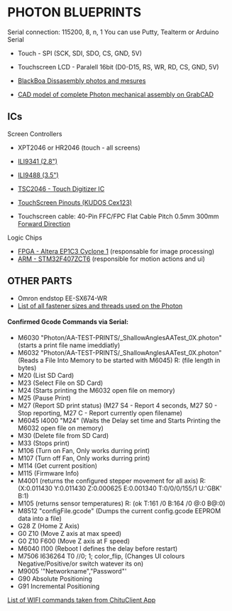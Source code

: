 # PHOTON BLUEPRINTS

Serial connection: 115200, 8, n, 1
You can use Putty, Tealterm or Arduino Serial

- Touch - SPI (SCK, SDI, SDO, CS, GND, 5V)
- Touchscreen LCD - Paralell 16bit (D0-D15, RS, WR, RD, CS, GND, 5V)
- [BlackBoa Dissasembly photos and mesures](https://photos.app.goo.gl/FDa5uVDD6zWR39Wt8)

- [CAD model of complete Photon mechanical assembly on GrabCAD](https://grabcad.com/library/photon-3d-printer-assembly-1)

## ICs

Screen Controllers

- XPT2046 or HR2046 (touch - all screens)
- [ILI9341 (2.8")](2.8inches_V3.9_Back_Dimensions.PDF) 
- [ILI9488 (3.5")](3.5inches_V3.9_Back_Dimensions.PDF) 
- [TSC2046 - Touch Digitizer IC](https://www.ti.com/lit/ds/symlink/tsc2046.pdf)

- [TouchScreen Pinouts (KUDOS Cex123)](Photon_Touchscreen_Pinouts.pdf) 
- Touchscreen cable: 40-Pin FFC/FPC Flat Cable Pitch 0.5mm 300mm [Forward Direction](https://user-images.githubusercontent.com/11083514/60126474-fea23a80-9785-11e9-896a-7aaa8cd2b04f.png)

Logic Chips
- [FPGA - Altera EP1C3 Cyclone 1](https://user-images.githubusercontent.com/11083514/60964874-5e631e80-a30c-11e9-8678-4eee115b1eeb.jpg) (responsable for image processing)
- [ARM - STM32F407ZCT6](https://user-images.githubusercontent.com/11083514/60965063-cdd90e00-a30c-11e9-8cb0-f4535a3e73f8.png) (responsible for motion actions and ui)

## OTHER PARTS

- Omron endstop EE-SX674-WR
- [List of all fastener sizes and threads used on the Photon](https://github.com/Photonsters/anycubic-photon-docs/blob/master/photon-blueprints/Anycubic%20Photon%20Fasteners%20Sheet.xlsx)


#### Confirmed Gcode Commands via Serial:

- M6030 "Photon/AA-TEST-PRINTS/_ShallowAnglesAATest_0X.photon" (starts a print file name imeddiatly)
- M6032 "Photon/AA-TEST-PRINTS/_ShallowAnglesAATest_0X.photon" (Reads a File Into Memory to be started with M6045) R: (file length in bytes)
- M20 (List SD Card)
- M23 (Select File on SD Card)
- M24 (Starts printing the M6032 open file on memory)
- M25 (Pause Print)
- M27 (Report SD print status) (M27 S4 - Report 4 seconds, M27 S0 - Stop reporting, M27 C - Report currently open filename)
- M6045 I4000 "M24" (Waits the Delay set time and Starts Printing the M6032 open file on memory)
- M30 (Delete file from SD Card)
- M33 (Stops print)
- M106 (Turn on Fan, Only works durring print)
- M107 (Turn off Fan, Only works durring print)
- M114 (Get current position)
- M115 (Firmware Info)
- M4001 (returns the configured stepper movement for all axis) R: (X:0.011430 Y:0.011430 Z:0.000625 E:0.001340 T:0/0/0/155/1 U:'GBK' B:1) 
- M105 (returns sensor temperatures) R: (ok T:161 /0 B:164 /0 @:0 B@:0)
- M8512 "configFile.gcode" (Dumps the current config.gcode EEPROM data into a file)
- G28 Z (Home Z Axis)
- G0 Z10 (Move Z axis at max speed)
- G0 Z10 F600 (Move Z axis at F speed)
- M6040 I100 (Reboot I defines the delay before restart)
- M7506 I636264 T0		//0; 1; color_flip, (Changes UI colours Negative/Positive/or switch watever its on)
- M9005 '"Networkname","Password"'
- G90 Absolute Positioning
- G91 Incremental Positioning


[List of WIFI commands taken from ChituClient App](ChituClientWifiProtocol-translated.txt)
